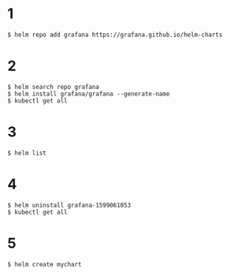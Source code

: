 # 1

```
$ helm repo add grafana https://grafana.github.io/helm-charts
```

# 2

```
$ helm search repo grafana
$ helm install grafana/grafana --generate-name
$ kubectl get all
```

# 3

```
$ helm list
```

# 4

```
$ helm uninstall grafana-1599061053
$ kubectl get all
```

# 5
```
$ helm create mychart
```